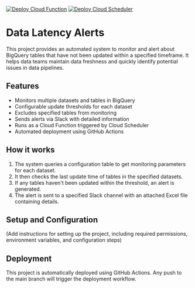 [![Deploy Cloud Function](https://github.com/ashyam-saras/data-latency-alerts/actions/workflows/deploy-cloud-function.yml/badge.svg)](https://github.com/ashyam-saras/data-latency-alerts/actions/workflows/deploy-cloud-function.yml)
[![Deploy Cloud Scheduler](https://github.com/ashyam-saras/data-latency-alerts/actions/workflows/deploy-cloud-scheduler.yml/badge.svg)](https://github.com/ashyam-saras/data-latency-alerts/actions/workflows/deploy-cloud-scheduler.yml)

# Data Latency Alerts

This project provides an automated system to monitor and alert about BigQuery tables that have not been updated within a specified timeframe. It helps data teams maintain data freshness and quickly identify potential issues in data pipelines.

## Features

- Monitors multiple datasets and tables in BigQuery
- Configurable update thresholds for each dataset
- Excludes specified tables from monitoring
- Sends alerts via Slack with detailed information
- Runs as a Cloud Function triggered by Cloud Scheduler
- Automated deployment using GitHub Actions

## How it works

1. The system queries a configuration table to get monitoring parameters for each dataset.
2. It then checks the last update time of tables in the specified datasets.
3. If any tables haven't been updated within the threshold, an alert is generated.
4. The alert is sent to a specified Slack channel with an attached Excel file containing details.

## Setup and Configuration

(Add instructions for setting up the project, including required permissions, environment variables, and configuration steps)

## Deployment

This project is automatically deployed using GitHub Actions. Any push to the main branch will trigger the deployment workflow.

